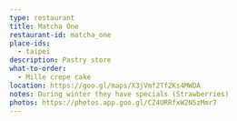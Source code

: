 ```yaml
---
type: restaurant
title: Matcha One
restaurant-id: matcha_one
place-ids:
  - taipei
description: Pastry store
what-to-order:
  - Mille crepe cake
location: https://goo.gl/maps/X3jVmf2Tf2Ks4MWDA
notes: During winter they have specials (Strawberries)
photos: https://photos.app.goo.gl/CZ4URRfxW2N5zMmr7
---
```

